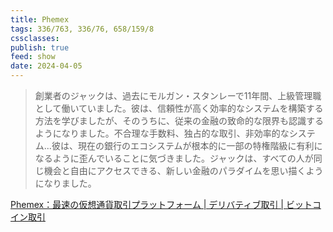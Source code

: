 ```yaml
---
title: Phemex
tags: 336/763, 336/76, 658/159/8
cssclasses: 
publish: true
feed: show
date: 2024-04-05
---
```

> 創業者のジャックは、過去にモルガン・スタンレーで11年間、上級管理職として働いていました。彼は、信頼性が高く効率的なシステムを構築する方法を学びましたが、そのうちに、従来の金融の致命的な限界も認識するようになりました。不合理な手数料、独占的な取引、非効率的なシステム...彼は、現在の銀行のエコシステムが根本的に一部の特権階級に有利になるように歪んでいることに気づきました。ジャックは、すべての人が同じ機会と自由にアクセスできる、新しい金融のパラダイムを思い描くようになりました。


[Phemex：最速の仮想通貨取引プラットフォーム \| デリバティブ取引 \| ビットコイン取引](https://phemex.com/ja)

